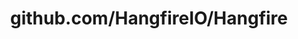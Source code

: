 ---
layout: post
title: github.com/HangfireIO/Hangfire
categories: link
tags: [انگلیسی, گیت‌هاب, برنامه‌نویسی]
---